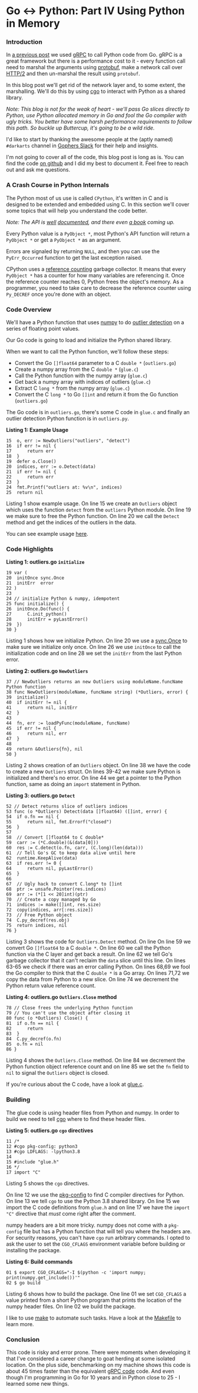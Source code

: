 # Go ↔ Python: Part IV Using Python in Memory

### Introduction

In [a previous post](https://www.ardanlabs.com/blog/2020/06/python-go-grpc.html) we used [gRPC](https://grpc.io/) to call Python code from Go. gRPC is a great framework but there is a performance cost to it - every function call need to marshal the arguments using [protobuf](https://developers.google.com/protocol-buffers), make a network call over [HTTP/2](https://en.wikipedia.org/wiki/HTTP/2) and then un-marshal the result using `protobuf`.

In this blog post we'll get rid of the network layer and, to some extent, the marshalling. We'll do this by using [cgo](https://golang.org/cmd/cgo/) to interact with Python as a shared library.

_Note: This blog is not for the weak of heart - we'll pass Go slices directly to Python, use Python allocated memory in Go and fool the Go compiler with ugly tricks. You better have some harsh performance requirements to follow this path. So buckle up Buttercup, it's going to be a wild ride._

I'd like to start by thanking the awesome people at the (aptly named) `#darkarts` channel in [Gophers Slack](https://gophers.slack.com/) for their help and insights.

I'm not going to cover all of the code, this blog post is long as is. You can find the code [on github](https://github.com/ardanlabs/python-go/tree/master/py-in-mem) and I did my best to document it. Feel free to reach out and ask me questions.

### A Crash Course in Python Internals

The Python most of us use is called `CPython`, it's written in C and is designed to be extended and embedded using C. In this section we'll cover some topics that will help you understand the code better.

_Note: The API is [well](https://docs.python.org/3/extending/index.html) [documented](https://docs.python.org/3/c-api/index.html), and there even [a book](https://realpython.com/products/cpython-internals-book/) coming up._

Every Python value is a `PyObject *`, most Python's API function will return a `PyObject *` or get a `PyObject *` as an argument.

Errors are signaled by returning `NULL`, and then you can use the `PyErr_Occurred` function to get the last exception raised.

CPython uses a [reference counting](https://en.wikipedia.org/wiki/Reference_counting) garbage collector.  It means that every `PyObject *` has a counter for how many variables are referencing it. Once the reference counter reaches 0, Python frees the object's memory. As a programmer, you need to take care to decrease the reference counter using `Py_DECREF` once you're done with an object.

### Code Overview

We'll have a Python function that uses [numpy](https://numpy.org/) to do [outlier detection](https://en.wikipedia.org/wiki/Anomaly_detection) on a series of floating point values.

Our Go code is going to load and initialize the Python shared library.

When we want to call the Python function, we'll follow these steps:
* Convert the Go `[]float64` parameter to a C `double *` (`outliers.go`)
* Create a numpy array from the C `double *` (`glue.c`)
* Call the Python function with the numpy array (`glue.c`)
* Get back a numpy array with indices of outliers (`glue.c`)
* Extract C `long *` from the numpy array (`glue.c`)
* Convert the C `long *` to Go `[]int` and return it from the Go function
  (`outliers.go`)

The Go code is in `outliers.go`, there's some C code in `glue.c` and finally an outlier detection Python function is in `outliers.py`.

**Listing 1: Example Usage**
```
15 	o, err := NewOutliers("outliers", "detect")
16 	if err != nil {
17 		return err
18 	}
19 	defer o.Close()
20 	indices, err := o.Detect(data)
21 	if err != nil {
22 		return err
23 	}
24 	fmt.Printf("outliers at: %v\n", indices)
25 	return nil
```
Listing 1 show example usage.
On line 15 we create an `Outliers` object which uses the function `detect` from the `outliers` Python module. On line 19 we make sure to free the Python function. On line 20 we call the `Detect` method and get the indices of the outliers in the data.

You can see example usage [here](https://github.com/ardanlabs/python-go/blob/master/py-in-mem/doc.go).

### Code Highlights

**Listing 1: outliers.go `initialize`**

```
19 var (
20 	initOnce sync.Once
21 	initErr  error
22 )
23 
24 // initialize Python & numpy, idempotent
25 func initialize() {
26 	initOnce.Do(func() {
27 		C.init_python()
28 		initErr = pyLastError()
29 	})
30 }
```

Listing 1 shows how we initialize Python. On line 20 we use a [sync.Once](https://golang.org/pkg/sync/#Once) to make sure we initialize only once. On line 26 we use `initOnce` to call the initialization code and on line 28 we set the `initErr` from the last Python error.

**Listing 2: outliers.go `NewOutliers`**
```
37 // NewOutliers returns an new Outliers using moduleName.funcName Python function
38 func NewOutliers(moduleName, funcName string) (*Outliers, error) {
39 	initialize()
40 	if initErr != nil {
41 		return nil, initErr
42 	}
43 
44 	fn, err := loadPyFunc(moduleName, funcName)
45 	if err != nil {
46 		return nil, err
47 	}
48 
49 	return &Outliers{fn}, nil
50 }
```

Listing 2 shows creation of an `Outliers` object.  On line 38 we have the code to create a new `Outliers` struct. On lines 39-42 we make sure Python is initialized and there's no error. On line 44 we get a pointer to the Python function, same as doing an `import` statement in Python.

**Listing 3: outliers.go `Detect`**
```
52 // Detect returns slice of outliers indices
53 func (o *Outliers) Detect(data []float64) ([]int, error) {
54 	if o.fn == nil {
55 		return nil, fmt.Errorf("closed")
56 	}
57 
58 	// Convert []float64 to C double*
59 	carr := (*C.double)(&(data[0]))
60 	res := C.detect(o.fn, carr, (C.long)(len(data)))
61 	// Tell Go's GC to keep data alive until here
62 	runtime.KeepAlive(data)
63 	if res.err != 0 {
64 		return nil, pyLastError()
65 	}
66 
67 	// Ugly hack to convert C.long* to []int
68 	ptr := unsafe.Pointer(res.indices)
69 	arr := (*[1 << 20]int)(ptr)
70 	// Create a copy managed by Go
71 	indices := make([]int, res.size)
72 	copy(indices, arr[:res.size])
73 	// Free Python object
74 	C.py_decref(res.obj)
75 	return indices, nil
76 }
```

Listing 3 shows the code for `Outliers.Detect` method. On line On line 59 we convert Go `[]float64` to a C `double *`. On line 60 we call the Python function via the C layer and get back a result. On line 62 we tell Go's garbage collector that it can't reclaim the `data` slice until this line.  On lines 63-65 we check if there was an error calling Python. On lines 68,69 we fool the Go compiler to think that the C `double *` is a Go array. On lines 71,72 we copy the data from Python to a new slice. On line 74 we decrement the Python return value reference count.

**Listing 4: outliers.go `Outliers.Close` method**

```
78 // Close frees the underlying Python function
79 // You can't use the object after closing it
80 func (o *Outliers) Close() {
81 	if o.fn == nil {
82 		return
83 	}
84 	C.py_decref(o.fn)
85 	o.fn = nil
86 }
```

Listing 4 shows the `Outliers.Close` method. On line 84 we decrement the Python function object reference count and on line 85 we set the `fn` field to `nil` to signal the `Outliers` object is closed.

If you're curious about the C code, have a look at [glue.c](https://github.com/ardanlabs/python-go/blob/master/py-in-mem/glue.c).


### Building

The glue code is using header files from Python and numpy. In order to build we need to tell [cgo](https://golang.org/cmd/cgo/) where to find these header files. 

**Listing 5: outliers.go `cgo` directives**
```
11 /*
12 #cgo pkg-config: python3
13 #cgo LDFLAGS: -lpython3.8
14 
15 #include "glue.h"
16 */
17 import "C"
```

Listing 5 shows the `cgo` directives.

On line 12 we use the [pkg-config](https://www.freedesktop.org/wiki/Software/pkg-config/) to find C compiler directives for Python. On line 13 we tell `cgo` to use the Python 3.8 shared library.  On line 15 we import the C code definitions from `glue.h` and on line 17 we have the `import "C"` directive that *must* come right after the comment.

numpy headers are a bit more tricky. numpy does not come with a `pkg-config` file but has a Python function that will tell you where the headers are. For security reasons, you can't have `cgo` run arbitrary commands. I opted to ask the user to set the `CGO_CFLAGS` environment variable before building or installing the package.

**Listing 6: Build commands**
```
01 $ export CGO_CFLAGS="-I $(python -c 'import numpy; print(numpy.get_include())'"
02 $ go build
```

Listing 6 shows how to build the package. One line 01 we set `CGO_CFLAGS` a value printed from a short Python program that prints the location of the numpy header files. On line 02 we build the package.

I like to use [make](https://www.gnu.org/software/make/) to automate such tasks. Have a look at the [Makefile](https://github.com/ardanlabs/python-go/blob/master/py-in-mem/Makefile) to learn more.

### Conclusion

This code is risky and error prone. There were moments when developing it that I've considered a career change to goat herding at some isolated location. On the plus side, benchmarking on my machine shows this code is about 45 times faster than the equivalent [gRPC code](https://www.ardanlabs.com/blog/2020/06/python-go-grpc.html) code. And even though I'm programming in Go for 10 years and in Python close to 25 - I learned some new things.
